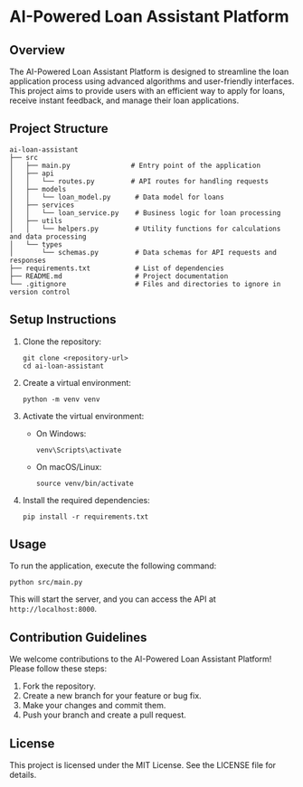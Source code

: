 # AI-Powered Loan Assistant Platform

## Overview
The AI-Powered Loan Assistant Platform is designed to streamline the loan application process using advanced algorithms and user-friendly interfaces. This project aims to provide users with an efficient way to apply for loans, receive instant feedback, and manage their loan applications.

## Project Structure
```
ai-loan-assistant
├── src
│   ├── main.py               # Entry point of the application
│   ├── api
│   │   └── routes.py         # API routes for handling requests
│   ├── models
│   │   └── loan_model.py      # Data model for loans
│   ├── services
│   │   └── loan_service.py    # Business logic for loan processing
│   ├── utils
│   │   └── helpers.py         # Utility functions for calculations and data processing
│   └── types
│       └── schemas.py         # Data schemas for API requests and responses
├── requirements.txt           # List of dependencies
├── README.md                  # Project documentation
└── .gitignore                 # Files and directories to ignore in version control
```

## Setup Instructions
1. Clone the repository:
   ```
   git clone <repository-url>
   cd ai-loan-assistant
   ```

2. Create a virtual environment:
   ```
   python -m venv venv
   ```

3. Activate the virtual environment:
   - On Windows:
     ```
     venv\Scripts\activate
     ```
   - On macOS/Linux:
     ```
     source venv/bin/activate
     ```

4. Install the required dependencies:
   ```
   pip install -r requirements.txt
   ```

## Usage
To run the application, execute the following command:
```
python src/main.py
```
This will start the server, and you can access the API at `http://localhost:8000`.

## Contribution Guidelines
We welcome contributions to the AI-Powered Loan Assistant Platform! Please follow these steps:
1. Fork the repository.
2. Create a new branch for your feature or bug fix.
3. Make your changes and commit them.
4. Push your branch and create a pull request.

## License
This project is licensed under the MIT License. See the LICENSE file for details.
